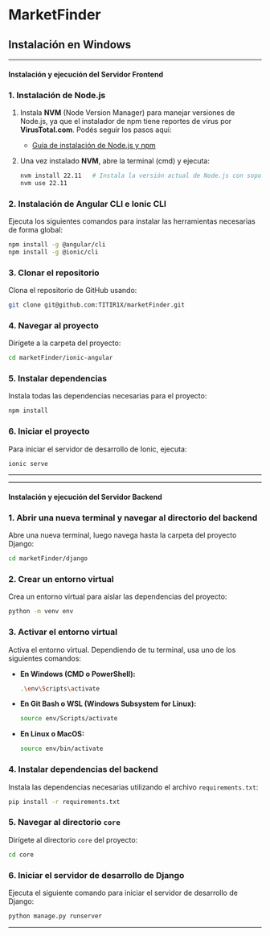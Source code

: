 # **MarketFinder**

## **Instalación en Windows**

---
#### Instalación y ejecución del Servidor Frontend
### 1. Instalación de Node.js

1. Instala **NVM** (Node Version Manager) para manejar versiones de Node.js, ya que el instalador de npm tiene reportes de virus por **VirusTotal.com**. Podés seguir los pasos aquí:
   - [Guía de instalación de Node.js y npm](https://docs.npmjs.com/downloading-and-installing-node-js-and-npm)

2. Una vez instalado **NVM**, abre la terminal (cmd) y ejecuta:
   ```bash
   nvm install 22.11   # Instala la versión actual de Node.js con soporte a largo plazo (Verificar versión actual en https://nodejs.org/en)
   nvm use 22.11
   ```

### 2. Instalación de Angular CLI e Ionic CLI
Ejecuta los siguientes comandos para instalar las herramientas necesarias de forma global:
   ```bash
   npm install -g @angular/cli
   npm install -g @ionic/cli
   ```

### 3. Clonar el repositorio
   Clona el repositorio de GitHub usando:
   ```bash
   git clone git@github.com:TITIR1X/marketFinder.git
   ```

### 4. Navegar al proyecto
   Dirígete a la carpeta del proyecto:
   ```bash
   cd marketFinder/ionic-angular
   ```

### 5. Instalar dependencias
   Instala todas las dependencias necesarias para el proyecto:
   ```bash
   npm install
   ```

### 6. Iniciar el proyecto
   Para iniciar el servidor de desarrollo de Ionic, ejecuta:
   ```bash
   ionic serve
   ```
---



---
#### Instalación y ejecución del Servidor Backend

### 1. Abrir una nueva terminal y navegar al directorio del backend
   Abre una nueva terminal, luego navega hasta la carpeta del proyecto Django:
   ```bash
   cd marketFinder/django
   ```

### 2. Crear un entorno virtual
   Crea un entorno virtual para aislar las dependencias del proyecto:
   ```bash
   python -m venv env
   ```

### 3. Activar el entorno virtual
   Activa el entorno virtual. Dependiendo de tu terminal, usa uno de los siguientes comandos:

   - **En Windows (CMD o PowerShell):**
     ```bash
     .\env\Scripts\activate
     ```
   
   - **En Git Bash o WSL (Windows Subsystem for Linux):**
     ```bash
     source env/Scripts/activate
     ```
   
   - **En Linux o MacOS:**
     ```bash
     source env/bin/activate
     ```

### 4. Instalar dependencias del backend
   Instala las dependencias necesarias utilizando el archivo `requirements.txt`:
   ```bash
   pip install -r requirements.txt
   ```

### 5. Navegar al directorio `core`
   Dirígete al directorio `core` del proyecto:
   ```bash
   cd core
   ```

### 6. Iniciar el servidor de desarrollo de Django
   Ejecuta el siguiente comando para iniciar el servidor de desarrollo de Django:
   ```bash
   python manage.py runserver
   ```
---
